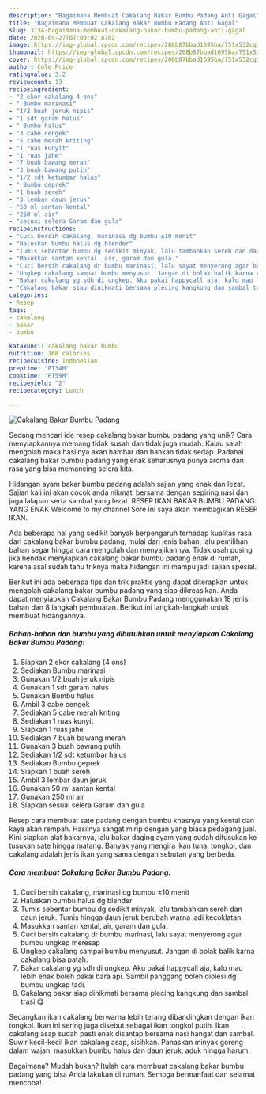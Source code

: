 ```yaml
---
description: "Bagaimana Membuat Cakalang Bakar Bumbu Padang Anti Gagal"
title: "Bagaimana Membuat Cakalang Bakar Bumbu Padang Anti Gagal"
slug: 3134-bagaimana-membuat-cakalang-bakar-bumbu-padang-anti-gagal
date: 2020-09-27T07:00:02.870Z
image: https://img-global.cpcdn.com/recipes/208b87bbad1695ba/751x532cq70/cakalang-bakar-bumbu-padang-foto-resep-utama.jpg
thumbnail: https://img-global.cpcdn.com/recipes/208b87bbad1695ba/751x532cq70/cakalang-bakar-bumbu-padang-foto-resep-utama.jpg
cover: https://img-global.cpcdn.com/recipes/208b87bbad1695ba/751x532cq70/cakalang-bakar-bumbu-padang-foto-resep-utama.jpg
author: Cole Price
ratingvalue: 3.2
reviewcount: 13
recipeingredient:
- "2 ekor cakalang 4 ons"
- " Bumbu marinasi"
- "1/2 buah jeruk nipis"
- "1 sdt garam halus"
- " Bumbu halus"
- "3 cabe cengek"
- "5 cabe merah kriting"
- "1 ruas kunyit"
- "1 ruas jahe"
- "7 buah bawang merah"
- "3 buah bawang putih"
- "1/2 sdt ketumbar halus"
- " Bumbu geprek"
- "1 buah sereh"
- "3 lembar daun jeruk"
- "50 ml santan kental"
- "250 ml air"
- "sesuai selera Garam dan gula"
recipeinstructions:
- "Cuci bersih cakalang, marinasi dg bumbu ±10 menit"
- "Haluskan bumbu halus dg blender"
- "Tumis sebentar bumbu dg sedikit minyak, lalu tambahkan sereh dan daun jeruk. Tumis hingga daun jeruk berubah warna jadi kecoklatan."
- "Masukkan santan kental, air, garam dan gula."
- "Cuci bersih cakalang dr bumbu marinasi, lalu sayat menyerong agar bumbu ungkep meresap"
- "Ungkep cakalang sampai bumbu menyusut. Jangan di bolak balik karna cakalang bisa patah."
- "Bakar cakalang yg sdh di ungkep. Aku pakai happycall aja, kalo mau lebih enak boleh pakai bara api. Sambil panggang boleh diolesi dg bumbu ungkep tadi."
- "Cakalang bakar siap dinikmati bersama plecing kangkung dan sambal trasi 😋"
categories:
- Resep
tags:
- cakalang
- bakar
- bumbu

katakunci: cakalang bakar bumbu 
nutrition: 168 calories
recipecuisine: Indonesian
preptime: "PT34M"
cooktime: "PT59M"
recipeyield: "2"
recipecategory: Lunch

---
```



![Cakalang Bakar Bumbu Padang](https://img-global.cpcdn.com/recipes/208b87bbad1695ba/751x532cq70/cakalang-bakar-bumbu-padang-foto-resep-utama.jpg)

Sedang mencari ide resep cakalang bakar bumbu padang yang unik? Cara menyiapkannya memang tidak susah dan tidak juga mudah. Kalau salah mengolah maka hasilnya akan hambar dan bahkan tidak sedap. Padahal cakalang bakar bumbu padang yang enak seharusnya punya aroma dan rasa yang bisa memancing selera kita.

Hidangan ayam bakar bumbu padang adalah sajian yang enak dan lezat. Sajian kali ini akan cocok anda nikmati bersama dengan sepiring nasi dan juga lalapan serta sambal yang lezat. RESEP IKAN BAKAR BUMBU PADANG YANG ENAK Welcome to my channel Sore ini saya akan membagikan RESEP IKAN.

Ada beberapa hal yang sedikit banyak berpengaruh terhadap kualitas rasa dari cakalang bakar bumbu padang, mulai dari jenis bahan, lalu pemilihan bahan segar hingga cara mengolah dan menyajikannya. Tidak usah pusing jika hendak menyiapkan cakalang bakar bumbu padang enak di rumah, karena asal sudah tahu triknya maka hidangan ini mampu jadi sajian spesial.


Berikut ini ada beberapa tips dan trik praktis yang dapat diterapkan untuk mengolah cakalang bakar bumbu padang yang siap dikreasikan. Anda dapat menyiapkan Cakalang Bakar Bumbu Padang menggunakan 18 jenis bahan dan 8 langkah pembuatan. Berikut ini langkah-langkah untuk membuat hidangannya.

<!--inarticleads1-->

##### Bahan-bahan dan bumbu yang dibutuhkan untuk menyiapkan Cakalang Bakar Bumbu Padang:

1. Siapkan 2 ekor cakalang (4 ons)
1. Sediakan  Bumbu marinasi
1. Gunakan 1/2 buah jeruk nipis
1. Gunakan 1 sdt garam halus
1. Gunakan  Bumbu halus
1. Ambil 3 cabe cengek
1. Sediakan 5 cabe merah kriting
1. Sediakan 1 ruas kunyit
1. Siapkan 1 ruas jahe
1. Sediakan 7 buah bawang merah
1. Gunakan 3 buah bawang putih
1. Sediakan 1/2 sdt ketumbar halus
1. Sediakan  Bumbu geprek
1. Siapkan 1 buah sereh
1. Ambil 3 lembar daun jeruk
1. Gunakan 50 ml santan kental
1. Gunakan 250 ml air
1. Siapkan sesuai selera Garam dan gula


Resep cara membuat sate padang dengan bumbu khasnya yang kental dan kaya akan rempah. Hasilnya sangat mirip dengan yang biasa pedagang jual. Kini siapkan alat bakarnya, lalu bakar daging ayam yang sudah ditusukan ke tusukan sate hingga matang. Banyak yang mengira ikan tuna, tongkol, dan cakalang adalah jenis ikan yang sama dengan sebutan yang berbeda. 

<!--inarticleads2-->

##### Cara membuat Cakalang Bakar Bumbu Padang:

1. Cuci bersih cakalang, marinasi dg bumbu ±10 menit
1. Haluskan bumbu halus dg blender
1. Tumis sebentar bumbu dg sedikit minyak, lalu tambahkan sereh dan daun jeruk. Tumis hingga daun jeruk berubah warna jadi kecoklatan.
1. Masukkan santan kental, air, garam dan gula.
1. Cuci bersih cakalang dr bumbu marinasi, lalu sayat menyerong agar bumbu ungkep meresap
1. Ungkep cakalang sampai bumbu menyusut. Jangan di bolak balik karna cakalang bisa patah.
1. Bakar cakalang yg sdh di ungkep. Aku pakai happycall aja, kalo mau lebih enak boleh pakai bara api. Sambil panggang boleh diolesi dg bumbu ungkep tadi.
1. Cakalang bakar siap dinikmati bersama plecing kangkung dan sambal trasi 😋


Sedangkan ikan cakalang berwarna lebih terang dibandingkan dengan ikan tongkol. Ikan ini sering juga disebut sebagai ikan tongkol putih. Ikan cakalang asap sudah pasti enak disantap bersama nasi hangat dan sambal. Suwir kecil-kecil ikan cakalang asap, sisihkan. Panaskan minyak goreng dalam wajan, masukkan bumbu halus dan daun jeruk, aduk hingga harum. 

Bagaimana? Mudah bukan? Itulah cara membuat cakalang bakar bumbu padang yang bisa Anda lakukan di rumah. Semoga bermanfaat dan selamat mencoba!
